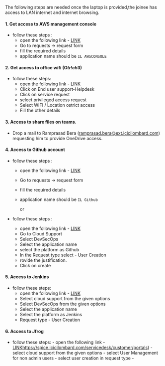 

The following steps are needed once the laptop is provided,the joinee has access to LAN internet and internet browsing.

#### 1. Get access to AWS management console

- follow these steps :
     - open the following link - [LINK](http://lamgroup.icicibankltd.com:97/LA_Index_New.aspx)
     - Go to requests -> request form
     - fill the required details
     - application name should be `IL AWSCONSOLE`
 
#### 2. Get access to office wifi (O$tr!ch3$)

-  follow these steps:
     - open the following link - [LINK](https://spice.icicilombard.com/servicedesk/customer/portals)
     - Click on End user support-Helpdesk
     - Click on service request
     - select privileged access request
     - Select WIFI / Location ostrict access
     - Fill the other details

#### 3. Access to share files on teams.

- Drop a mail to Ramprasad Bera (ramprasad.bera@ext.icicilombard.com) requesting him to provide OneDrive access.


#### 4. Access to Github account

- follow these steps :
     - open the following link - [LINK](http://lamgroup.icicibankltd.com:97/LA_Index_New.aspx)
     - Go to requests -> request form
     - fill the required details
     - application name should be `IL Github`
 
       or

- follow these steps :
    -  open the following link - [LINK](https://spice.icicilombard.com/servicedesk/customer/portals)
    -  Go to Cloud Support
    -  Select DevSecOps
    -  Select the application name
    -  select the platform as Github
    -  In the Request type select - User Creation
    -  rovide the justification.
    -  Click on create
 
#### 5. Access to Jenkins

- follow these steps:
     - open the following link - [LINK](https://spice.icicilombard.com/servicedesk/customer/portals)
     - Select cloud support from the given options
     - Select DevSecOps from the given options
     - Select the application name
     - Select the platform as Jenkins
     - Request type - User Creation
 
       
#### 6. Access to Jfrog

- follow these steps:
       - open the following link - [LINK](https://spice.icicilombard.com/servicedesk/customer/portals)https://spice.icicilombard.com/servicedesk/customer/portals)
       - select cloud support from the given options
       - select User Management for non admin users
       - select user creation in request type
       - 

